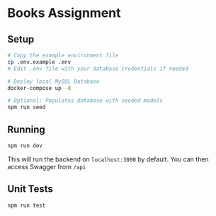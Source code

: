 # Books Assignment

## Setup
```bash
# Copy the example environment file
cp .env.example .env
# Edit .env file with your database credentials if needed

# Deploy local MySQL Database
docker-compose up -d

# Optional: Populates database with seeded models
npm run seed
```

## Running
```bash
npm run dev
```
This will run the backend on `localhost:3000` by default. You can then access Swagger from `/api`

## Unit Tests
```bash
npm run test
```